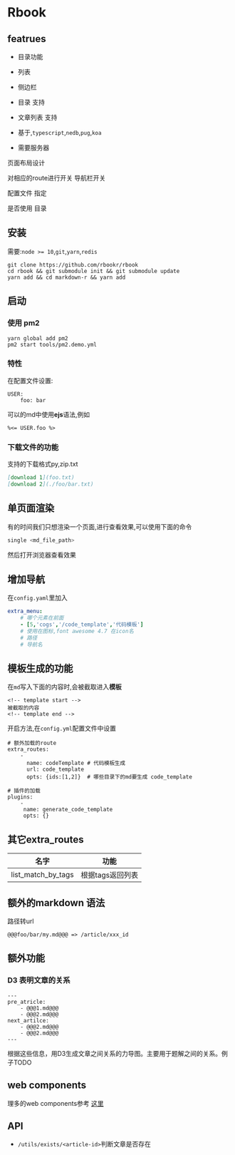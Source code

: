 # Rbook

## featrues

 - 目录功能
 - 列表
 - 侧边栏

- 目录 支持
- 文章列表 支持

- 基于,`typescript`,`nedb`,`pug`,`koa`
- 需要服务器

页面布局设计

  对相应的route进行开关
  导航栏开关


  配置文件 指定

  是否使用 目录

## 安装

需要:`node >= 10`,`git`,`yarn`,`redis`

```
git clone https://github.com/rbookr/rbook
cd rbook && git submodule init && git submodule update
yarn add && cd markdown-r && yarn add
```

## 启动


### 使用 pm2

```
yarn global add pm2
pm2 start tools/pm2.demo.yml
```


### 特性

在配置文件设置:

```
USER:
    foo: bar
```

可以的md中使用**ejs**语法,例如 
```
%<= USER.foo %>
```

### 下载文件的功能

支持的下载格式py,zip.txt

```markdown
[download 1](foo.txt)
[download 2](./foo/bar.txt)
```

## 单页面渲染

有的时间我们只想渲染一个页面,进行查看效果,可以使用下面的命令

```sh
single <md_file_path>
```

然后打开浏览器查看效果

## 增加导航

在`config.yaml`里加入
```yaml
extra_menu:
    # 哪个元素在前面
    - [5,'cogs','/code_template','代码模板'] 
    # 使用在图标,font awesome 4.7 在icon名
    # 路径
    # 导航名
```

## 模板生成的功能

在`md`写入下面的内容时,会被截取进入**模板**

```
<!-- template start -->
被截取的内容
<!-- template end -->
```

开启方法,在`config.yml`配置文件中设置

```
# 额外加载的route
extra_routes:
    - 
      name: codeTemplate # 代码模板生成
      url: code_template
      opts: {ids:[1,2]}  # 哪些目录下的md要生成 code_template

# 插件的加载
plugins:
    - 
     name: generate_code_template
     opts: {}
```

## 其它extra_routes

| 名字               | 功能             |
|--------------------|------------------|
| list_match_by_tags | 根据tags返回列表 |

## 额外的markdown 语法

路径转url
```
@@@foo/bar/my.md@@@ => /article/xxx_id
```

## 额外功能

### D3 表明文章的关系

```
---
pre_atricle:
    - @@@1.md@@@
    - @@@2.md@@@
next_artilce: 
    - @@@2.md@@@
    - @@@2.md@@@
---
```
根据这些信息，用D3生成文章之间关系的力导图。主要用于题解之间的关系。例子TODO

## web components

理多的web components参考 [这里](https://github.com/rbookr/web-components)


## API

- `/utils/exists/<article-id>`判断文章是否存在
